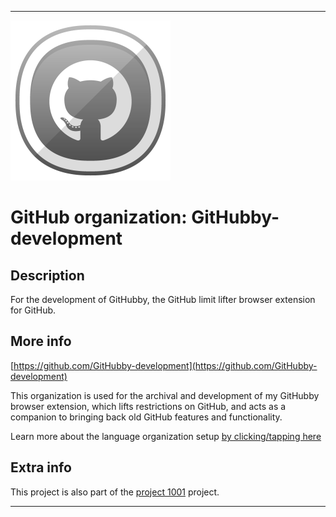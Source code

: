 
***

![GitHubby.png failed to load. The file may be missing or corrupt. Check the file path for errors first.](/AdditionalInfo/2/GitHubby-development/GitHubby.png)

# GitHub organization: GitHubby-development

## Description

For the development of GitHubby, the GitHub limit lifter browser extension for GitHub.

## More info

[https://github.com/GitHubby-development](https://github.com/GitHubby-development)

This organization is used for the archival and development of my GitHubby browser extension, which lifts restrictions on GitHub, and acts as a companion to bringing back old GitHub features and functionality.

Learn more about the language organization setup [by clicking/tapping here](/AdditionalInfo/LanguageOrgs/README.md)

## Extra info

This project is also part of the [project 1001](/AdditionalInfo/1/Project1k1/) project.

***
